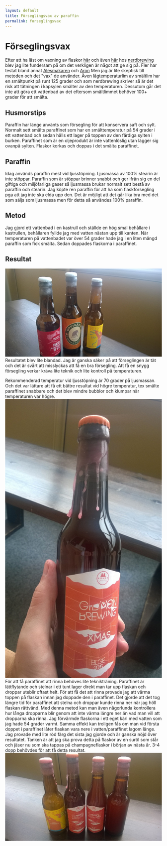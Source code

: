 ```yaml
---
layout: default
title: Förseglingsvax av paraffin
permalink: forseglingsvax
---
```

# Förseglingsvax

Efter att ha läst om vaxning av flaskor [här](https://nerdbrewing.wordpress.com/2012/08/01/vax/) och även [här](https://nerdbrewing.wordpress.com/2012/08/09/vax-pa-riktigt/) hos [nerdbrewing](https://nerdbrewing.wordpress.com/) blev jag lite fundersam på om det verkligen är något att ge sig på. Fler har testat bland annat [Alesmakaren](https://alesmakaren.se/2014/04/24/att-vaxa-olflaskor/) och [Aron](https://otterbo.wordpress.com/2013/10/05/vaxforseglade-flaskor/) Men jag är lite skeptisk till metoden och det "vax" de använder. Även lågtemperaturlim av smältlim har en smältpunkt på runt 125 grader och som nerdbrewing skriver så är det risk att tätningen i kapsylen smälter av den temperaturen. Dessutom går det inte att göra ett vattenbad av det eftersom smältlimmet behöver 100+ grader för att smälta. 

## Husmorstips
Paraffin har länge använts som försegling för att konservera saft och sylt. Normalt sett smälts paraffinet som har en smälttemperatur på 54 grader i ett vattenbad och sedan hälls ett lager på toppen av den färdiga sylten i burken. Paraffinet som är en oljeprodukt är inte vattenlöslig utan lägger sig ovanpå sylten. Flaskor korkas och doppas i det smälta paraffinet. 

## Paraffin
Idag används paraffin mest vid ljusstöpning. Ljusmassa av 100% stearin är inte stöppar. Paraffin som är stöppar brinner snabbt och ger ifrån sig en del giftiga och miljöfarliga gaser så ljusmassa brukar normalt sett bestå av paraffin och stearin. Jag köpte ren paraffin för att ha som flaskförsegling pga att jag inte ska elda upp den. Det är möjligt att det går lika bra med det som säljs som ljusmassa men för detta så användes 100% paraffin. 

## Metod
Jag gjord ett vattenbad i en kastrull och ställde en hög smal behållare i kastrullen, behållaren fyllde jag med vatten nästan upp till kanten. När temperaturen på vattenbadet var över 54 grader hade jag i en liten mängd paraffin som fick smälta. Sedan doppades flaskorna i paraffinet. 

## Resultat
![](/img/paraffin/1.jpg)
Resultatet blev lite blandad. Jag är ganska säker på att förseglingen är tät och det är svårt att misslyckas att få en bra försegling. Att få en snygg försegling verkar kräva lite teknik och lite kontroll på temperaturen. 


Rekommenderad temperatur vid ljusstöpning är 70 grader på ljusmassan. Och det var lättare att få ett bättre resultat vid högre temperatur, tex smälte paraffinet snabbare och det blev mindre bubblor och klumpar när temperaturen var högre. 
![](/img/paraffin/2.jpg)
För att få paraffinet att rinna behöves lite teknikträning. Paraffinet är lättflytande och stelnar i ett tunt lager direkt man tar upp flaskan och droppar uteblir oftast helt. För att få det att rinna provade jag att värma toppen på flaskan innan jag doppade den i paraffinet. Det gjorde att det tog längre tid för paraffinet att stelna och droppar kunde rinna ner när jag höll flaskan rättvänd. Med denna metod kan man även någorlunda kontrollera hur långa dropparna blir genom att inte värma längre ner än vad man vill att dropparna ska rinna. Jag förvärmde flaskorna i ett eget kärl med vatten som jag hade 54 grader varmt. Samma effekt kan troligen fås om man vid första doppet i paraffinet låter flaskan vara nere i vatten/paraffinet lagom länge. Jag provade med lite röd färg det sista jag gjorde och är ganska nöjd över resultatet. Tanken är att jag ska prova detta på flaskor av en suröl som står och jäser nu som ska tappas på champagneflaskor i början av nästa år. 3-4 dopp behövdes för att få detta resultat. 
![](/img/paraffin/3.jpg)